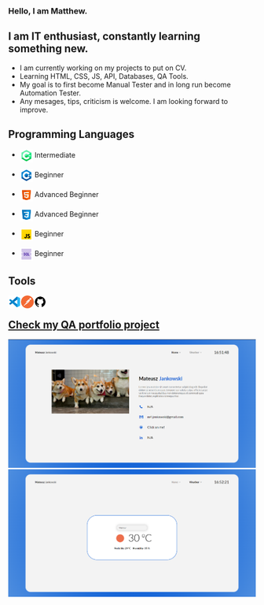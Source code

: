 
### Hello, I am Matthew.

## I am IT enthusiast, constantly learning something new.

- I am currently working on my projects to put on CV.
- Learning HTML, CSS, JS, API, Databases, QA Tools.
- My goal is to first become Manual Tester and in long run become Automation Tester.
- Any mesages, tips, criticism is welcome. I am looking forward to improve.

## Programming Languages

- <p><img align="center" width="26px"  src="https://github.com/SeaaRaider/Images/blob/main/icons8-c-sharp-logo-2-48%20(1).png" /> Intermediate</p>
- <p><img align="center" width="26px" src="https://github.com/SeaaRaider/Images/blob/main/icons8-c%2B%2B-48.png" /> Beginner</p>
- <p><img align="center" width="26px" src="https://github.com/SeaaRaider/Images/blob/main/icons8-html5-48.png" /> Advanced Beginner</p>
- <p><img align="center" width="26px" src="https://github.com/SeaaRaider/Images/blob/main/icons8-css3-48.png" /> Advanced Beginner</p>
- <p><img align="center" width="26px" src="https://github.com/SeaaRaider/Images/blob/main/icons8-javascript-48.png" /> Beginner</p>
- <p><img align="center" width="26px" src="https://github.com/SeaaRaider/Images/blob/main/icons8-sql-48.png" /> Beginner</p>

## Tools
[<img align="left" width="26px" src="https://github.com/SeaaRaider/Images/blob/main/icons8-visual-studio-code-2019-48.png"/>][github]
[<img align="left" width="26px" src="https://github.com/SeaaRaider/Images/blob/main/icons8-postman-is-the-only-complete-api-development-environment-48.png"/>][github]
[<img align="left" width="26px" src="https://github.com/SeaaRaider/Images/blob/main/icons8-github-48.png"/>][github]
<br>

## [Check my QA portfolio project][portfolio-website]

[<img src="https://github.com/SeaaRaider/Images/blob/main/SS%20Homepage.png">][portfolio-website]
<br>
[<img src="https://github.com/SeaaRaider/Images/blob/main/SS%20Weather%20page.png">][portfolio-website]

<br>
<br>

[github]: https://github.com/SeaaRaider
[portfolio-website]: https://github.com/SeaaRaider/website
